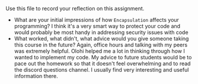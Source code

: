 Use this file to record your reflection on this assignment.

- What are your initial impressions of how `Encapsulation` affects your programming?
I think it's a very smart way to protect your code and would probably be most handy in addressing security issues with code
- What worked, what didn't, what advice would you give someone taking this course in the future?
Again, office hours and talking with my peers was extremely helpful. Olohi helped me a lot in thinking through how I wanted to implement my code. My advice to future students would be to pace out the homework so that it doesn't feel overwhelming and to read the discord questions channel. I usually find very interesting and useful information there.
